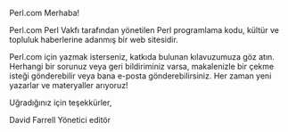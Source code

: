 Perl.com
Merhaba!

Perl.com Perl Vakfı tarafından yönetilen Perl programlama kodu, kültür ve topluluk haberlerine adanmış bir web sitesidir.

Perl.com için yazmak isterseniz, katkıda bulunan kılavuzumuza göz atın. Herhangi bir sorunuz veya geri bildiriminiz varsa, makalenizle bir çekme isteği gönderebilir veya bana e-posta gönderebilirsiniz. Her zaman yeni yazarlar ve materyaller arıyoruz!

Uğradığınız için teşekkürler,

David Farrell
Yönetici editör

